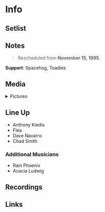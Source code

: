 # Info

## Setlist

## Notes

> Rescheduled from **November 15, 1995**.

**Support**: Spacehog, Toadies

## Media 

<details>
  <summary>Pictures</summary>
  <!--<img alt="Setlist" title="Setlist" src="_.jpg" height="200" />-->
</details>

## Line Up

* Anthony Kiedis
* Flea
* Dave Navarro
* Chad Smith

### Additional Musicians

* Rain Phoenix  
* Acacia Ludwig

## Recordings

## Links
